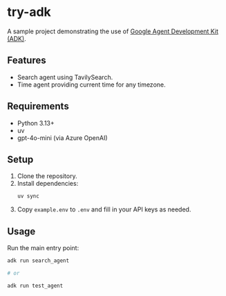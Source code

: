 # try-adk

A sample project demonstrating the use of [Google Agent Development Kit (ADK)](https://github.com/google/adk-python).

## Features

- Search agent using TavilySearch.
- Time agent providing current time for any timezone.

## Requirements

- Python 3.13+
- uv
- gpt-4o-mini (via Azure OpenAI)

## Setup

1. Clone the repository.
2. Install dependencies:
   ```bash
   uv sync
   ```
3. Copy `example.env` to `.env` and fill in your API keys as needed.

## Usage

Run the main entry point:

```bash
adk run search_agent

# or

adk run test_agent
```
